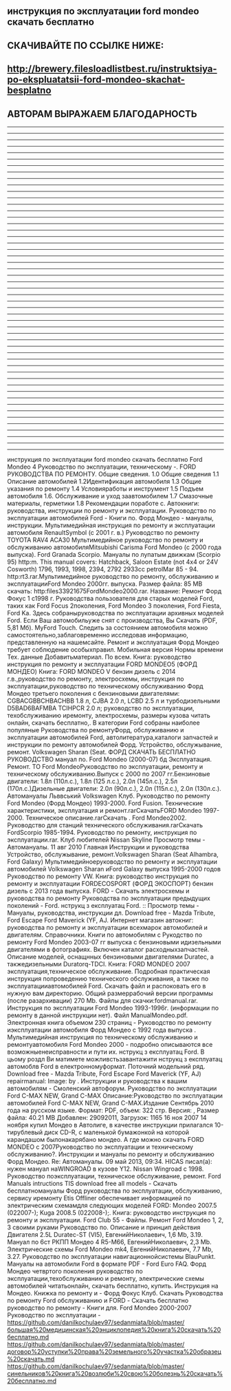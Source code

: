 инструкция по эксплуатации ford mondeo скачать бесплатно
--------------------------------------------------
СКАЧИВАЙТЕ ПО ССЫЛКЕ НИЖЕ:
--------------------------------------------------
http://brewery.filesloadlistbest.ru/instruktsiya-po-ekspluatatsii-ford-mondeo-skachat-besplatno
--------------------------------------------------
АВТОРАМ ВЫРАЖАЕМ БЛАГОДАРНОСТЬ
--------------------------------------------------
--------------------------------------------------
--------------------------------------------------
--------------------------------------------------
--------------------------------------------------
--------------------------------------------------
--------------------------------------------------
--------------------------------------------------
--------------------------------------------------
--------------------------------------------------
--------------------------------------------------
--------------------------------------------------
--------------------------------------------------
--------------------------------------------------
--------------------------------------------------
--------------------------------------------------
--------------------------------------------------
--------------------------------------------------
--------------------------------------------------
--------------------------------------------------
--------------------------------------------------
--------------------------------------------------
--------------------------------------------------
--------------------------------------------------
--------------------------------------------------
--------------------------------------------------
--------------------------------------------------
--------------------------------------------------
--------------------------------------------------
--------------------------------------------------
--------------------------------------------------
--------------------------------------------------
--------------------------------------------------
--------------------------------------------------
--------------------------------------------------
--------------------------------------------------
--------------------------------------------------
--------------------------------------------------
--------------------------------------------------
--------------------------------------------------
--------------------------------------------------
--------------------------------------------------
--------------------------------------------------
--------------------------------------------------
--------------------------------------------------
--------------------------------------------------
--------------------------------------------------
--------------------------------------------------
--------------------------------------------------
--------------------------------------------------
--------------------------------------------------
--------------------------------------------------
инструкция по эксплуатации ford mondeo скачать бесплатно Ford Mondeo 4 Руководство по эксплуатации, техническому -. FORD РУКОВОДСТВА ПО РЕМОНТУ. Общие сведения. 1.0 Общие сведения 1.1 Описание автомобилей 1.2Идентификация автомобиля 1.3 Общие указания по ремонту 1.4 Условияработы и инструмент 1.5 Подъем автомобиля 1.6. Обслуживание и уход заавтомобилем 1.7 Смазочные материалы, герметики 1.8 Рекомендации поработе с. Автокниги: руководства, инструкции по ремонту и эксплуатации. Руководство по эксплуатации автомобилей Ford - Книги по. Форд Мондео - мануалы, инструкции. Мультимедийная инструкция по ремонту и эксплуатации автомобиля RenaultSymbol (с 2001 г. в.) Руководство по ремонту TOYOTA RAV4  ACA30 Мультимедийное руководство по ремонту и обслуживанию автомобиляMitsubishi Carisma  Ford Mondeo (с 2000 года выпуска). Ford Granada  Scorpio. Мануалы по лупатым движкам (Scorpio 95) http:m. This manual covers: Hatchback, Saloon Estate (not 4x4 or 24V Cosworth) 1796, 1993, 1998, 2394, 2792  2933cc petrolMar 85 - 94. http:rt3.rar.Мультимедийное руководство по ремонту, обслуживанию и эксплуатацииFord Mondeo 2000гг. выпуска. Размер файла: 85 MB скачать: http:files33921675FordMondeo2000.rar. Название: Ремонт Форд Фокус 1 с1998 г. Руководства пользователя для старых моделей Ford, таких как Ford Focus 2поколения, Ford Mondeo 3 поколения, Ford Fiesta, Ford Ka.  Здесь собраныруководства по эксплуатации архивных моделей Ford. Если Ваш автомобильуже снят с производства, Вы  Скачать (PDF, 5,81 Мб).  MyFord Touch. Следить за состоянием автомобиля можно самостоятельно,заблаговременно исследовав информацию, представленную на нашемсайте. Ремонт и эксплуатация Форд Мондео требует соблюдение особыхправил. Мобильная версия  Нормы времени  Тех. данные  Добавитьматериал. По всем. Книга: руководство  инструкция по ремонту и эксплуатации FORD MONDEO5 (ФОРД МОНДЕО)  Книга: FORD MONDEO V бензин  дизель с 2014 г.в.,руководство по ремонту, электросхемы, инструкция по эксплуатации,руководство по техническому обслуживанию
Форд Мондео третьего поколения с бензиновыми двигателями: CGBACGBBCHBACHBB 1.8 л, CJBA 2.0 л, LCBD 2.5 л и турбодизельными D5BAD6BAFMBA TCIHPCR 2.0 л; руководство по эксплуатации, техобслуживанию иремонту, электросхемы, размеры кузова читать онлайн, скачать бесплатно,. В категории Ford собраны наиболее популяные Руководства по ремонтуФорд, обслуживанию и эксплуатации автомобилей Ford, автолитература,каталоги запчастей и инструкции по ремонту автомобилей Форд. Устройство, обслужывание, ремонт. Volkswagen Sharan (Seat. ФОРД СКАЧАТЬ БЕСПЛАТНО РУКОВОДСТВО мануал по. Ford Mondeo (2000-07) бд Эксплуатация. Ремонт. ТО Ford MondeoРуководство по эксплуатации, ремонту и техническому обслуживанию.Выпуск с 2000 по 2007 гг.Бензиновые двигатели: 1.8л (110л.с.), 1.8л (125 л.с.), 2.0л (145л.с.), 2.5л (170л.с.)Дизельные двигатели: 2.0л (90л.с.), 2.0л (115л.с.), 2.0л (130л.с.). Автомануалы  Льввський Volkswagen Клуб. Руководство по ремонту Ford Mondeo (Форд Мондео) 1993-2000. Ford Fusion. Технические характеристики, эксплуатация и ремонт.rarСкачатьFORD Mondeo 1997-2000. Техническое описание.rarСкачать . Ford Mondeo2002. Руководство для станций технического обслуживания.rarСкачать FordScorpio 1985-1994. Руководство по ремонту, инструкция по эксплуатации.rar. Клуб любителей Nissan Skyline  Просмотр темы - Автомануалы. 11 авг 2010  Главная  Инструкции и руководства  Устройство, обслужывание, ремонт.Volkswagen Sharan (Seat Alhambra, Ford Galaxy)  Мультимедийноеруководство по ремонту и эксплуатации автомобилей Volkswagen Sharan иFord Galaxy выпуска 1995-2000 годов  Руководство по ремонту VW. Книга: руководство  инструкция по ремонту и эксплуатации FORDECOSPORT (ФОРД ЭКОСПОРТ) бензин  дизель с 2013 года выпуска. FORD - Скачать электросхемы и руководства по ремонту
Руководства по эксплуатации предыдущих поколений - Ford. нструкц з експлуатац Ford. :: Просмотр темы - Мануалы, руководства, инструкции дл. Download free - Mazda Tribute, Ford Escape  Ford Maverick (YF, AJ. Интернет магазин автокниг: руководства по ремонту и эксплуатации всехмарок автомобилей и двигателям. Справочники. Книги по автомобилям с Рукодство по ремонту Ford Mondeo 2003-07 гг выпуска с бензиновыми идизельными двигателями в фотографиях. Включен каталог расходныхзапчастей. Описание моделей, оснащнных бензиновыми двигателями Duratec, а такжедизельными Duratorq-TDCI. Книга: FORD MONDEO 2007 эксплуатация,техническое обслуживание. Подробная практическая инструкция попроведению технического обслуживания, а также по эксплуатацииавтомобилей Ford. Скачать файл и распоковать его в нужную вам директорию. Общий размеррабочий версии программы (после разархивации) 270 Mb. Файлы для скачки:fordmanual.rar. Инструкция по эксплуатации Ford Mondeo 1993-1996г. (информации по ремонту в данной инструкции нет). Файл ManualMondeo.pdf. Электронная книга объемом 230 страниц - Руководство по ремонту иэксплуатации автомобиля Форд Мондео с 1992 года выпуска . Мультимедийная инструкция по техническому обслуживанию и ремонтуавтомобиля Ford Mondeo 2000 - подробно описываются все возможныенеисправности и пути их. нструкц з експлуатац Ford. В цьому роздл Ви матимете можливстьзавантажити нструкц з експлуатац автомоблв Ford в електронномуформат. Поточний модельний ряд. Download free - Mazda Tribute, Ford Escape  Ford Maverick (YF, AJ) repairmanual: Image: by . Инструкции и руководства к вашим автомобилям - Смоленский автофорум. Руководство по эксплуатации Ford C-MAX NEW, Grand C-MAX Описание:Руководство по эксплуатации автомобилей Ford C-MAX NEW, Grand C-MAX.Издание Сентябрь 2010 года на русском языке. Формат: PDF, объем: 322 стр. Версия: , Размер файла: 40.21 MB Добавлен: 29092011, Загрузок: 1165
16 ноя 2007  14 ноября купил Мондео в Автолиге, в качестве инструкции прилагался 10-тирублевый диск CD-R, с маленькой бумажонкой на которой карандашом былонакарябано мондео.  А где можно скачать FORD MONDEO с 2007Руководство по эксплуатации и техническому обслуживанию?. Инструкции и мануалы по ремонту и обслуживанию Форд Мондео. Re: Автомануалы. 09 май 2013, 09:34. HICAS писал(а): нужен мануал наWINGROAD в кузове Y12. Nissan Wingroad с 1998. Руководство поэксплуатации, техническое обслуживание, ремонт. Ford Manuals intructions TIS download free all models - Скачать бесплатномануалы Форд руководства по эксплуатации, обслуживанию, сервису иремонту  Etis Offliner обеспечивает информацией по электрическим схемамдля следующих моделей FORD: Mondeo 2007.5 (022007-); Kuga 2008.5 (022008-);. Книга: руководство  инструкция по ремонту и эксплуатации. Ford Club 55 - Файлы. Ремонт Ford Mondeo 1, 2, 3 своими руками  Руководство по. Описание и принцип действия Двигателя 2.5L Duratec-ST (VI5), ЕвгенийНиколаевич, 1,6 Mb, 3.19. Мануал по 6ст РКПП Мондео 4 R5-M66, ЕвгенийНиколаевич, 2,3 Mb. Электрические схемы Ford Mondeo mk4, ЕвгенийНиколаевич, 7.7 Mb, 3.27. Руководство по эксплуатации навигационнойсистемы BlauPunkt. Мануалы на автомобили Ford в формате PDF - Ford Euro FAQ. Форд Мондео четвртого поколения руководство по эксплуатации,техобслуживанию и ремонту, электрические схемы автомобилей читатьонлайн, скачать бесплатно, купить. Инструкция на Мондео. Книжка по ремонту и  - Форд Фокус Клуб. Скачать Руководства по ремонту Ford обслуживанию и
FORD - Скачать бесплатно руководство по ремонту - Книги для. Ford Mondeo 2000-2007 Руководство по эксплуатации -
https://github.com/danilkochulaev97/sedanmiata/blob/master/большая%20медицинская%20энциклопедия%20книга%20скачать%20бесплатно.md
https://github.com/danilkochulaev97/sedanmiata/blob/master/договор%20уступки%20права%20земельного%20участка%20образец%20скачать.md
https://github.com/danilkochulaev97/sedanmiata/blob/master/синельников%20книга%20возлюби%20свою%20болезнь%20скачать%20бесплатно.md